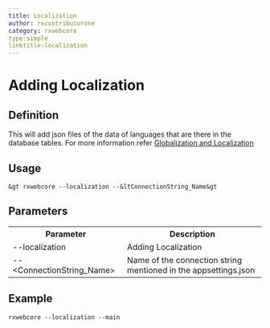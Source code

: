 ```yaml
---
title: Localization
author: rxcontributorone
category: rxwebcore 
type:simple
linktitle:localization
---
```


# Adding Localization

## Definition
This will add json files of the data of languages that are there in the database tables. For more information refer <a class="redirect-link" href="/localization-and-globalization/global-content.html">Globalization and Localization</a>

## Usage 

`````
&gt rxwebcore --localization --&ltConnectionString_Name&gt
`````

## Parameters

<table class="table table-bordered table-striped">
<tr><th>Parameter</th><th>Description</th></tr>
<tr><td>--localization</td><td>Adding Localization</td></tr>
<tr><td>--&ltConnectionString_Name&gt</td><td>Name of the connection string mentioned in the appsettings.json</td></tr>
</table>

## Example

`````
rxwebcore --localization --main
`````